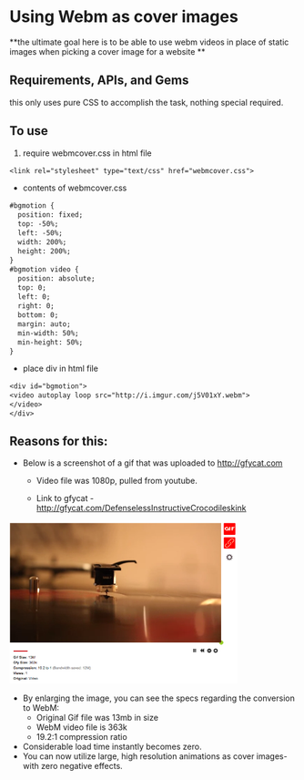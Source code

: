 # Using Webm as cover images

**the ultimate goal here is to be able to use webm videos in place of static images when picking a cover image for a website **

## Requirements, APIs, and Gems
this only uses pure CSS to accomplish the task, nothing special required.

## To use
1. require webmcover.css in html file
```
<link rel="stylesheet" type="text/css" href="webmcover.css">
```
- contents of webmcover.css
```
#bgmotion {
  position: fixed;
  top: -50%;
  left: -50%;
  width: 200%;
  height: 200%;
}
#bgmotion video {
  position: absolute;
  top: 0;
  left: 0;
  right: 0;
  bottom: 0;
  margin: auto;
  min-width: 50%;
  min-height: 50%;
}
```

- place div in html file
```
<div id="bgmotion">
<video autoplay loop src="http://i.imgur.com/j5V01xY.webm">
</video>
</div>
```

## Reasons for this:
- Below is a screenshot of a gif that was uploaded to http://gfycat.com

  - Video file was 1080p, pulled from youtube.

  - Link to gfycat - <a href=http://gfycat.com/DefenselessInstructiveCrocodileskink target=_blank>http://gfycat.com/DefenselessInstructiveCrocodileskink</a>

 <a href=images/shot.png target=_blank>
<img src=images/shot.png width=400>
</a>


- By enlarging the image, you can see the specs regarding the conversion to WebM:
  - Original Gif file was 13mb in size
  - WebM video file is 363k
  - 19.2:1 compression ratio
- Considerable load time instantly becomes zero.
- You can now utilize large, high resolution animations as cover images- with zero negative effects.
